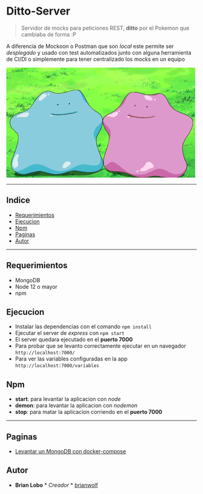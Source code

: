 # Ditto-Server

> Servidor de mocks para peticiones REST, **ditto** por el Pokemon que cambiaba de forma :P

A diferencia de Mockoon o Postman que son *local* este permite ser *desplegado* y usado con test automatizados junto con alguna herramienta de CI/DI o simplemente para tener centralizado los mocks en un equipo

![alt text](img/ditto.gif)

---

## Indice

* [Requerimientos](#requerimientos)
* [Ejecucion](#ejecucion)
* [Npm](#npm)
* [Paginas](#paginas)
* [Autor](#autor)

---

## Requerimientos

* MongoDB
* Node 12 o mayor
* npm

## Ejecucion

* Instalar las dependencias con el comando `npm install`
* Ejecutar el server de *express* con `npm start`
* El server quedara ejecutado en el **puerto 7000**
* Para probar que se levanto correctamente ejecutar en un navegador `http://localhost:7000/`
* Para ver las variables configuradas en la app `http://localhost:7000/variables`

## Npm

* **start**: para levantar la aplicacion con *node*
* **demon**: para levantar la aplicacion con *nodemon*
* **stop**: para matar la aplicacion corriendo en el **puerto 7000**

---

## Paginas

* [Levantar un MongoDB con docker-compose](https://github.com/brianwolf/dockers-utiles/tree/master/base_de_datos/no_relacionales/mongodb)

## Autor

* **Brian Lobo** * *Creador* * [brianwolf](https://github.com/brianwolf)
